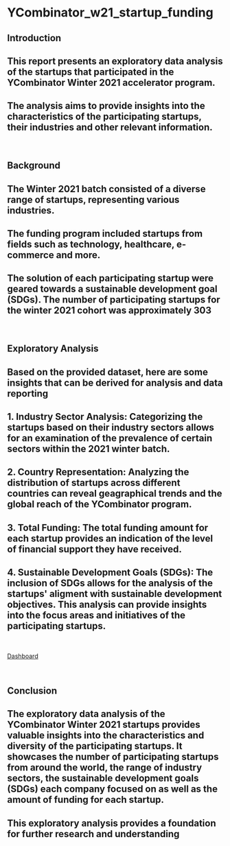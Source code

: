 # YCombinator_w21_startup_funding

## **Introduction**

## This report presents an exploratory data analysis of the startups that participated in the YCombinator Winter 2021 accelerator program. 

## The analysis aims to provide insights into the characteristics of the participating startups, their industries and other relevant information.
<br>

## **Background**

## The Winter 2021 batch consisted of a diverse range of startups, representing various industries. 
## The funding program included startups from fields such as technology, healthcare, e-commerce and more.
## The solution of each participating startup were geared towards a sustainable development goal (SDGs). The number of participating startups for the winter 2021 cohort was approximately 303 

<br>

## **Exploratory Analysis**

##  Based on the provided dataset, here are some insights that can be derived for analysis and data reporting

## 1. **Industry Sector Analysis:** Categorizing the startups based on their industry sectors allows for an examination of the prevalence of certain sectors within the 2021 winter batch.

## 2. **Country Representation:** Analyzing the distribution of startups across different countries can reveal geagraphical trends and the global reach of the YCombinator program.

## 3. **Total Funding:** The total funding amount for each startup provides an indication of the level of financial support they have received.

## 4. **Sustainable Development Goals (SDGs):** The inclusion of SDGs allows for the analysis of the startups' aligment with sustainable development objectives. This analysis can provide insights into the focus areas and initiatives of the participating startups.

<br>

[Dashboard](./ycombinator.png)

<br>

## **Conclusion**

## The exploratory data analysis of the YCombinator Winter 2021 startups provides valuable insights into the characteristics and diversity of the participating startups. It showcases the number of participating startups from around the world, the range of industry sectors, the sustainable development goals (SDGs) each company focused on as well as the amount of funding for each startup.

## This exploratory analysis provides a foundation for further research and understanding 